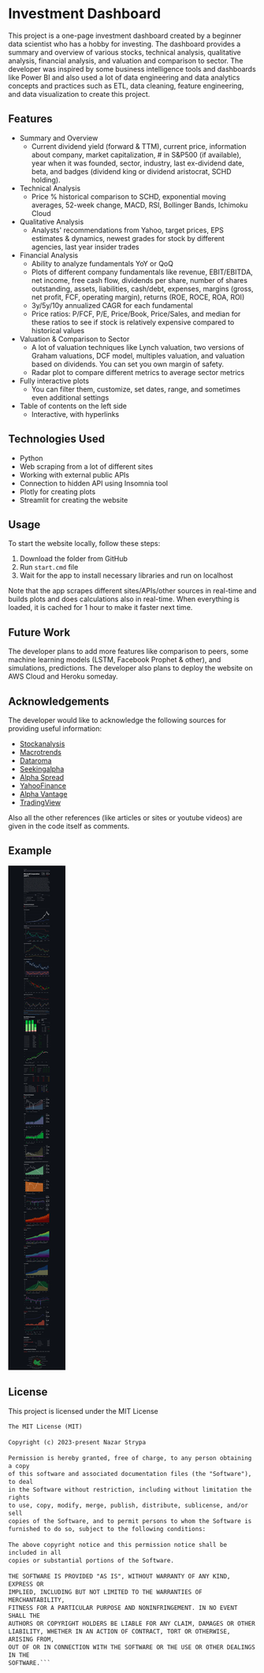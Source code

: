 # Investment Dashboard

This project is a one-page investment dashboard created by a beginner data scientist who has a hobby for investing. The dashboard provides a summary and overview of various stocks, technical analysis, qualitative analysis, financial analysis, and valuation and comparison to sector. The developer was inspired by some business intelligence tools and dashboards like Power BI and also used a lot of data engineering and data analytics concepts and practices such as ETL, data cleaning, feature engineering, and data visualization to create this project.

## Features

* Summary and Overview
    * Current dividend yield (forward & TTM), current price, information about company, market capitalization, # in S&P500 (if available), year when it was founded, sector, industry, last ex-dividend date, beta, and badges (dividend king or dividend aristocrat, SCHD holding).
* Technical Analysis
    * Price % historical comparison to SCHD, exponential moving averages, 52-week change, MACD, RSI, Bollinger Bands, Ichimoku Cloud
* Qualitative Analysis
    * Analysts' recommendations from Yahoo, target prices, EPS estimates & dynamics, newest grades for stock by different agencies, last year insider trades
* Financial Analysis
    * Ability to analyze fundamentals YoY or QoQ
    * Plots of different company fundamentals like revenue, EBIT/EBITDA, net income, free cash flow, dividends per share, number of shares outstanding, assets, liabilities, cash/debt, expenses, margins (gross, net profit, FCF, operating margin), returns (ROE, ROCE, ROA, ROI)
    * 3y/5y/10y annualized CAGR for each fundamental
    * Price ratios: P/FCF, P/E, Price/Book, Price/Sales, and median for these ratios to see if stock is relatively expensive compared to historical values
* Valuation & Comparison to Sector
    * A lot of valuation techniques like Lynch valuation, two versions of Graham valuations, DCF model, multiples valuation, and valuation based on dividends. You can set you own margin of safety.
    * Radar plot to compare different metrics to average sector metrics
* Fully interactive plots
    * You can filter them, customize, set dates, range, and sometimes even additional settings
* Table of contents on the left side
    * Interactive, with hyperlinks

## Technologies Used

* Python
* Web scraping from a lot of different sites 
* Working with external public APIs
* Connection to hidden API using Insomnia tool
* Plotly for creating plots
* Streamlit for creating the website

## Usage

To start the website locally, follow these steps:

1. Download the folder from GitHub
2. Run `start.cmd` file
3. Wait for the app to install necessary libraries and run on localhost

Note that the app scrapes different sites/APIs/other sources in real-time and builds plots and does calculations also in real-time. When everything is loaded, it is cached for 1 hour to make it faster next time.

## Future Work

The developer plans to add more features like comparison to peers, some machine learning models (LSTM, Facebook Prophet & other), and simulations, predictions. The developer also plans to deploy the website on AWS Cloud and Heroku someday.

## Acknowledgements

The developer would like to acknowledge the following sources for providing useful information:

* [Stockanalysis](https://stockanalysis.com/)
* [Macrotrends](https://www.macrotrends.net/)
* [Dataroma](https://www.dataroma.com/)
* [Seekingalpha](https://seekingalpha.com/)
* [Alpha Spread](https://www.alphaspread.com/dashboard)
* [YahooFinance](https://finance.yahoo.com/)
* [Alpha Vantage](https://www.alphavantage.co/)
* [TradingView](https://www.tradingview.com/)

Also all the other references (like articles or sites or youtube videos) are given in the code itself as comments.

## Example
![Simple MSFT example](image_2023-03-06_22-34-18.png)

## License

This project is licensed under the MIT License
```
The MIT License (MIT)

Copyright (c) 2023-present Nazar Strypa

Permission is hereby granted, free of charge, to any person obtaining a copy
of this software and associated documentation files (the "Software"), to deal
in the Software without restriction, including without limitation the rights
to use, copy, modify, merge, publish, distribute, sublicense, and/or sell
copies of the Software, and to permit persons to whom the Software is
furnished to do so, subject to the following conditions:

The above copyright notice and this permission notice shall be included in all
copies or substantial portions of the Software.

THE SOFTWARE IS PROVIDED "AS IS", WITHOUT WARRANTY OF ANY KIND, EXPRESS OR
IMPLIED, INCLUDING BUT NOT LIMITED TO THE WARRANTIES OF MERCHANTABILITY,
FITNESS FOR A PARTICULAR PURPOSE AND NONINFRINGEMENT. IN NO EVENT SHALL THE
AUTHORS OR COPYRIGHT HOLDERS BE LIABLE FOR ANY CLAIM, DAMAGES OR OTHER
LIABILITY, WHETHER IN AN ACTION OF CONTRACT, TORT OR OTHERWISE, ARISING FROM,
OUT OF OR IN CONNECTION WITH THE SOFTWARE OR THE USE OR OTHER DEALINGS IN THE
SOFTWARE.```
